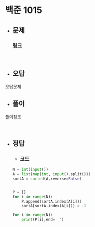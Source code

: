 # 백준 1015

- ## 문제
    ### [링크](https://www.acmicpc.net/problem/1015)



<br>

- ## 오답
오답문제

- ## 풀이
풀이참조

<br>


- ## 정답


   - ### 코드
    ```python
    N = int(input())
    A = list(map(int, input().split()))
    sortA = sorted(A,reverse=False)
    
    
    P = []
    for i in range(N):
        P.append(sortA.index(A[i]))
        sortA[sortA.index(A[i])] = -1
    
    for i in range(N):
        print(P[i],end=' ')
